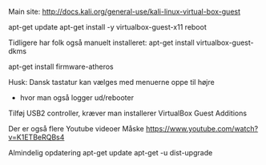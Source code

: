 
Main site:
http://docs.kali.org/general-use/kali-linux-virtual-box-guest

apt-get update
apt-get install -y virtualbox-guest-x11
reboot

Tidligere har folk også manuelt installeret:
apt-get install virtualbox-guest-dkms

apt-get install firmware-atheros



Husk:
Dansk tastatur kan vælges med menuerne oppe til højre
- hvor man også logger ud/rebooter


Tilføj USB2 controller, kræver man installerer VirtualBox Guest Additions


Der er også flere Youtube videoer
Måske https://www.youtube.com/watch?v=K1ETBeRQBs4




Almindelig opdatering
apt-get update
apt-get -u dist-upgrade
